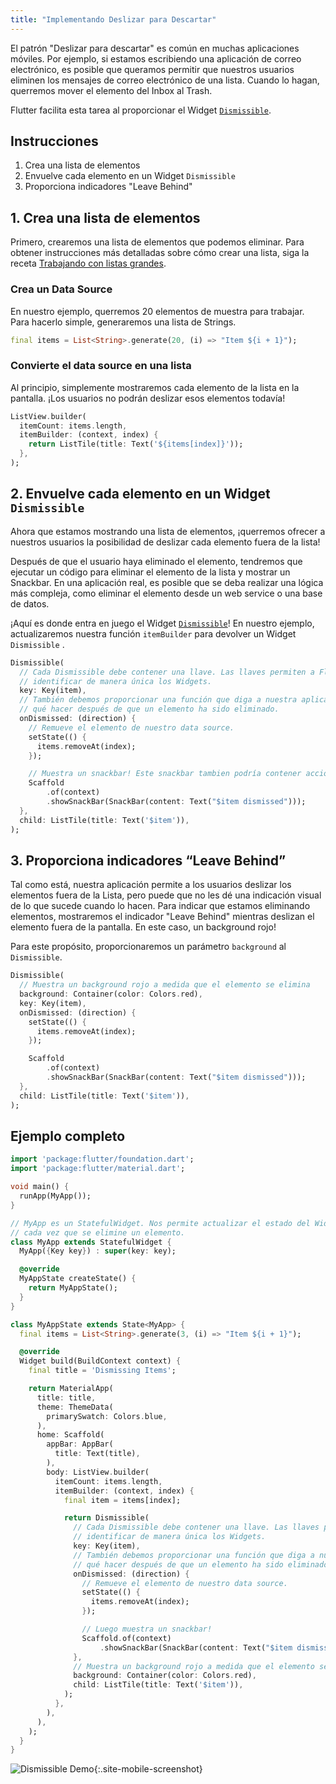 ```yaml
---
title: "Implementando Deslizar para Descartar"
---
```


El patrón "Deslizar para descartar" es común en muchas aplicaciones móviles. Por ejemplo, 
si estamos escribiendo una aplicación de correo electrónico, es posible que queramos 
permitir que nuestros usuarios eliminen los mensajes de correo electrónico de una lista. Cuando lo hagan, querremos mover el elemento del Inbox 
al Trash.

Flutter facilita esta tarea al proporcionar el 
Widget [`Dismissible`](https://docs.flutter.io/flutter/widgets/Dismissible-class.html).

## Instrucciones

  1. Crea una lista de elementos
  2. Envuelve cada elemento en un Widget `Dismissible`
  3. Proporciona indicadores "Leave Behind"

## 1. Crea una lista de elementos

Primero, crearemos una lista de elementos que podemos eliminar. Para obtener instrucciones más 
detalladas sobre cómo crear una lista, siga la receta 
[Trabajando con listas grandes](/docs/cookbook/lists/long-lists/).

### Crea un Data Source

En nuestro ejemplo, querremos 20 elementos de muestra para trabajar. Para hacerlo simple, 
generaremos una lista de Strings.

<!-- skip -->
```dart
final items = List<String>.generate(20, (i) => "Item ${i + 1}");
```

### Convierte el data source en una lista

Al principio, simplemente mostraremos cada elemento de la lista en la pantalla. ¡Los usuarios no 
podrán deslizar esos elementos todavía!

<!-- skip -->
```dart
ListView.builder(
  itemCount: items.length,
  itemBuilder: (context, index) {
    return ListTile(title: Text('${items[index]}'));
  },
);
```

## 2. Envuelve cada elemento en un Widget `Dismissible`

Ahora que estamos mostrando una lista de elementos, ¡querremos ofrecer a nuestros usuarios la 
posibilidad de deslizar cada elemento fuera de la lista!

Después de que el usuario haya eliminado el elemento, tendremos que ejecutar un código para eliminar 
el elemento de la lista y mostrar un Snackbar. En una aplicación real, es posible que se deba 
realizar una lógica más compleja, como eliminar el elemento desde un web service o una 
base de datos.

¡Aquí es donde entra en juego el Widget [`Dismissible`](https://docs.flutter.io/flutter/widgets/Dismissible-class.html)!
En nuestro ejemplo, actualizaremos nuestra función `itemBuilder` 
para devolver un Widget `Dismissible` .

<!-- skip -->
```dart
Dismissible(
  // Cada Dismissible debe contener una llave. Las llaves permiten a Flutter
  // identificar de manera única los Widgets.
  key: Key(item),
  // También debemos proporcionar una función que diga a nuestra aplicación
  // qué hacer después de que un elemento ha sido eliminado.
  onDismissed: (direction) {
    // Remueve el elemento de nuestro data source.
    setState(() {
      items.removeAt(index);
    });

    // Muestra un snackbar! Este snackbar tambien podría contener acciones "Undo".
    Scaffold
        .of(context)
        .showSnackBar(SnackBar(content: Text("$item dismissed")));
  },
  child: ListTile(title: Text('$item')),
);
```

## 3. Proporciona indicadores “Leave Behind” 

Tal como está, nuestra aplicación permite a los usuarios deslizar los elementos fuera de la Lista, 
pero puede que no les dé una indicación visual de lo que sucede cuando lo hacen. Para indicar que 
estamos eliminando elementos, mostraremos el indicador "Leave Behind" mientras deslizan el elemento 
fuera de la pantalla. En este caso, un background rojo!

Para este propósito, proporcionaremos un parámetro `background` al `Dismissible`.

<!-- skip -->
```dart
Dismissible(
  // Muestra un background rojo a medida que el elemento se elimina
  background: Container(color: Colors.red),
  key: Key(item),
  onDismissed: (direction) {
    setState(() {
      items.removeAt(index);
    });

    Scaffold
        .of(context)
        .showSnackBar(SnackBar(content: Text("$item dismissed")));
  },
  child: ListTile(title: Text('$item')),
);
``` 

## Ejemplo completo

```dart
import 'package:flutter/foundation.dart';
import 'package:flutter/material.dart';

void main() {
  runApp(MyApp());
}

// MyApp es un StatefulWidget. Nos permite actualizar el estado del Widget
// cada vez que se elimine un elemento.
class MyApp extends StatefulWidget {
  MyApp({Key key}) : super(key: key);

  @override
  MyAppState createState() {
    return MyAppState();
  }
}

class MyAppState extends State<MyApp> {
  final items = List<String>.generate(3, (i) => "Item ${i + 1}");

  @override
  Widget build(BuildContext context) {
    final title = 'Dismissing Items';

    return MaterialApp(
      title: title,
      theme: ThemeData(
        primarySwatch: Colors.blue,
      ),
      home: Scaffold(
        appBar: AppBar(
          title: Text(title),
        ),
        body: ListView.builder(
          itemCount: items.length,
          itemBuilder: (context, index) {
            final item = items[index];

            return Dismissible(
              // Cada Dismissible debe contener una llave. Las llaves permiten a Flutter
              // identificar de manera única los Widgets.
              key: Key(item),
              // También debemos proporcionar una función que diga a nuestra aplicación
              // qué hacer después de que un elemento ha sido eliminado.
              onDismissed: (direction) {
                // Remueve el elemento de nuestro data source.
                setState(() {
                  items.removeAt(index);
                });

                // Luego muestra un snackbar!
                Scaffold.of(context)
                    .showSnackBar(SnackBar(content: Text("$item dismissed")));
              },
              // Muestra un background rojo a medida que el elemento se elimina
              background: Container(color: Colors.red),
              child: ListTile(title: Text('$item')),
            );
          },
        ),
      ),
    );
  }
}
```

![Dismissible Demo](/images/cookbook/dismissible.gif){:.site-mobile-screenshot}
